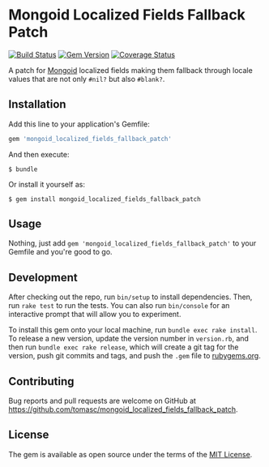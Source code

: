 # Mongoid Localized Fields Fallback Patch

[![Build Status](https://travis-ci.org/tomasc/mongoid_localized_fields_fallback_patch.svg)](https://travis-ci.org/tomasc/mongoid_localized_fields_fallback_patch) [![Gem Version](https://badge.fury.io/rb/mongoid_localized_fields_fallback_patch.svg)](http://badge.fury.io/rb/mongoid_localized_fields_fallback_patch) [![Coverage Status](https://img.shields.io/coveralls/tomasc/mongoid_localized_fields_fallback_patch.svg)](https://coveralls.io/r/tomasc/mmongoid_localized_fields_fallback_patch)

A patch for [Mongoid](https://github.com/mongodb/mongoid) localized fields
making them fallback through locale values that are not only `#nil?` but also
`#blank?`.

## Installation

Add this line to your application's Gemfile:

```ruby
gem 'mongoid_localized_fields_fallback_patch'
```

And then execute:

    $ bundle

Or install it yourself as:

    $ gem install mongoid_localized_fields_fallback_patch

## Usage

Nothing, just add `gem 'mongoid_localized_fields_fallback_patch'` to your Gemfile
and you're good to go.

## Development

After checking out the repo, run `bin/setup` to install dependencies. Then, run
`rake test` to run the tests. You can also run `bin/console` for an interactive
prompt that will allow you to experiment.

To install this gem onto your local machine, run `bundle exec rake install`. To
release a new version, update the version number in `version.rb`, and then run
`bundle exec rake release`, which will create a git tag for the version, push
git commits and tags, and push the `.gem` file to [rubygems.org](https://rubygems.org).

## Contributing

Bug reports and pull requests are welcome on GitHub at https://github.com/tomasc/mongoid_localized_fields_fallback_patch.

## License

The gem is available as open source under the terms of the [MIT License](https://opensource.org/licenses/MIT).
